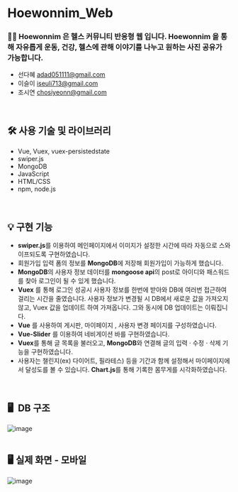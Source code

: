 # Hoewonnim_Web
### 👊🏻 Hoewonnim 은 헬스 커뮤니티 반응형 웹 입니다. Hoewonnim 을 통해 자유롭게 운동, 건강, 헬스에 관해 이야기를 나누고 원하는 사진 공유가 가능합니다.

- 선다혜 adad051111@gmail.com
- 이슬이 iseuli713@gmail.com
- 조시연 chosiyeonn@gmail.com
<br/>

## 🛠️ 사용 기술 및 라이브러리 
- Vue, Vuex, vuex-persistedstate
- swiper.js
- MongoDB
- JavaScript
- HTML/CSS
- npm, node.js
<br/>

## 💡 구현 기능
- **swiper.js**를 이용하여 메인페이지에서 이미지가 설정한 시간에 따라 자동으로 스와이프되도록 구현하였습니다.
- 회원가입 입력 폼의 정보를 **MongoDB**에 저장해 회원가입이 가능하게 했습니다.
- **MongoDB**의 사용자 정보 데이터를 **mongoose api**의 post로 아이디와 패스워드를 찾아 로그인이 될 수 있게 했습니다.
- **Vuex** 를 통해 로그인 성공시 사용자 정보를 한번에 받아와 DB에 여러번 접근하여 걸리는 시간을 줄였습니다. 사용자 정보가 변경될 시 DB에서 새로운 값을 가져오지 않고, Vuex 값을 업데이트 하여 가져옵니다. 그와 동시에 DB 업데이트는 이뤄집니다.
- **Vue** 를 사용하여 게시판, 마이페이지 , 사용자 변경 페이지를 구성하였습니다.
- **Vue-Slider** 를 이용하여 네비게이션 바를 구현하였습니다.
- **Vuex**를 통해 글 목록을 불러오고, **MongoDB**와 연결해 글의 입력 · 수정 · 삭제 기능을 구현하였습니다.
- 사용자는 챌린지(ex) 다이어트, 필라테스) 등을 기간과 함께 설정해서 마이페이지에서 달성도를 볼 수 있습니다. **Chart.js**를 통해 기록한 몸무게를 시각화하였습니다.
<br/>

## 🖥  DB 구조
![image](https://user-images.githubusercontent.com/63833392/148009741-3125639c-f218-4613-81d8-b088f022c263.png)
<br/>
<br/>

## 🖥 실제 화면 - 모바일
![image](https://user-images.githubusercontent.com/63833392/148009814-18dc8eff-cb14-487d-a6cf-f74bffa78913.png)
